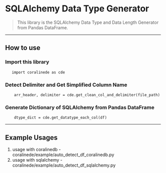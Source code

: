 # SQLAlchemy Data Type Generator
> This library is the SQLAlchemy Data Type and Data Length Generator from Pandas DataFrame.
---
## How to use
### Import this library 
```
   import coralinede as cde 
```
### Detect Delimiter and Get Simplified Column Name 
```
    arr_header, delimiter = cde.get_clean_col_and_delimiter(file_path)
```
### Generate Dictionary of SQLAlchemy from Pandas DataFrame
```
    dtype_dict = cde.get_datatype_each_col(df)
```
---
## Example Usages
1. usage with coralinedb - coralinede/example/auto_detect_df_coralinedb.py
1. usage with sqlalchemy - coralinede/example/auto_detect_df_sqlalchemy.py